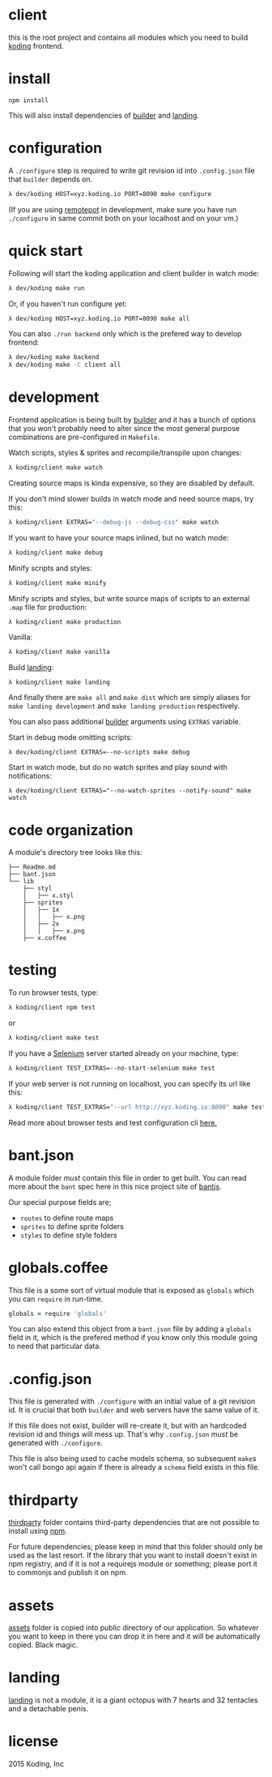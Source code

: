 # client

this is the root project and contains all modules which you need to build [koding](http://koding.com) frontend.

# install

```
npm install
```

This will also install dependencies of [builder](./builder) and [landing](./landing).

# configuration

A `./configure` step is required to write git revision id into `.config.json` file that `builder` depends on.

```sh
λ dev/koding HOST=xyz.koding.io PORT=8090 make configure
```

(If you are using [remotepot](https://github.com/koding/tools/tree/master/remotepot) in development, make sure you have run `./configure` in same commit both on your localhost and on your vm.)

# quick start

Following will start the koding application and client builder in watch mode:

```sh
λ dev/koding make run
```

Or, if you haven't run configure yet:

```sh
λ dev/koding HOST=xyz.koding.io PORT=8090 make all
```

You can also `./run backend` only which is the prefered way to develop frontend:

```sh
λ dev/koding make backend
λ dev/koding make -C client all
```

# development

Frontend application is being built by [builder](./builder) and it has a bunch of options that you won't probably need to alter since the most general purpose combinations are pre-configured in `Makefile`.

Watch scripts, styles & sprites and recompile/transpile upon changes:

```sh
λ koding/client make watch
```

Creating source maps is kinda expensive, so they are disabled by default.

If you don't mind slower builds in watch mode and need source maps, try this:

```sh
λ koding/client EXTRAS="--debug-js --debug-css" make watch
```

If you want to have your source maps inlined, but no watch mode:

```sh
λ koding/client make debug
```

Minify scripts and styles:

```sh
λ koding/client make minify
```

Minify scripts and styles, but write source maps of scripts to an external `.map` file for production:

```sh
λ koding/client make production
```

Vanilla:

```sh
λ koding/client make vanilla
```

Build [landing](./landing):

```
λ koding/client make landing
```

And finally there are `make all` and `make dist` which are simply aliases for `make landing development` and `make landing production` respectively.

You can also pass additional [builder](./builder) arguments using `EXTRAS` variable.

Start in debug mode omitting scripts:

```
λ dev/koding/client EXTRAS=--no-scripts make debug
```

Start in watch mode, but do no watch sprites and play sound with notifications:

```
λ dev/koding/client EXTRAS="--no-watch-sprites --notify-sound" make watch
```

# code organization

A module's directory tree looks like this:

```
├── Readme.md
├── bant.json
└── lib
    ├── styl
    │   ├── x.styl
    ├── sprites
    │   ├── 1x
    │   │   ├── x.png
    │   ├── 2x
    │   │   ├── x.png
    ├── x.coffee
```

# testing

To run browser tests, type:

```sh
λ koding/client npm test
```

or

```sh
λ koding/client make test
```

If you have a [Selenium](http://www.seleniumhq.org) server started already on your machine, type:

```sh
λ koding/client TEST_EXTRAS=--no-start-selenium make test
```

If your web server is not running on localhost, you can specify its url like this:

```sh
λ koding/client TEST_EXTRAS="--url http://xyz.koding.io:8090" make test
```

Read more about browser tests and test configuration cli [here.](./test)

# bant.json

A module folder _must_ contain this file in order to get built. You can read more about the `bant` spec here in this nice project site of [bantjs](https://github.com/bantjs).

Our special purpose fields are;

* `routes` to define route maps
* `sprites` to define sprite folders
* `styles` to define style folders

# globals.coffee

This file is a some sort of virtual module that is exposed as `globals` which you can `require` in run-time.

```coffee
globals = require 'globals'
```

You can also extend this object from a `bant.json` file by adding a `globals` field in it, which is the prefered method if you know only this module going to need that particular data.

# .config.json

This file is generated with `./configure` with an initial value of a git revision id. It is crucial that both `builder` and web servers have the same value of it.

If this file does not exist, builder will re-create it, but with an hardcoded revision id and things will mess up. That's why `.config.json` _must_ be generated with `./configure`.

This file is also being used to cache models schema, so subsequent `make`s won't call bongo api again if there is already a `schema` field exists in this file.

# thirdparty

[thirdparty](./thirdparty) folder contains third-party dependencies that are not possible to install using [npm](http://npmjs.org).

For future dependencies; please keep in mind that this folder should only be used as the last resort. If the library that you want to install doesn't exist in npm registry, and if it is not a requirejs module or something; please port it to commonjs and publish it on npm.

# assets

[assets](./assets) folder is copied into public directory of our application. So whatever you want to keep in there you can drop it in here and it will be automatically copied. Black magic.

# landing

[landing](./landing) is not a module, it is a giant octopus with 7 hearts and 32 tentacles and a detachable penis.

# license

2015 Koding, Inc
